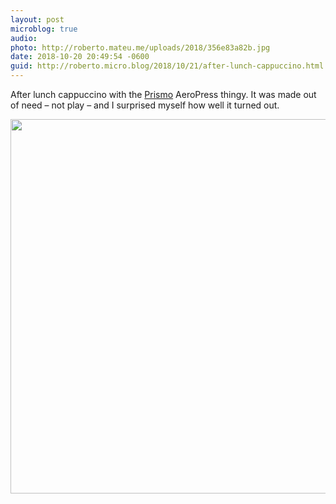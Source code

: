 ```yaml
---
layout: post
microblog: true
audio: 
photo: http://roberto.mateu.me/uploads/2018/356e83a82b.jpg
date: 2018-10-20 20:49:54 -0600
guid: http://roberto.micro.blog/2018/10/21/after-lunch-cappuccino.html
---
```

After lunch cappuccino with the [Prismo](https://fellowproducts.com/prismo/) AeroPress thingy. It was made out of need – not play – and I surprised myself how well it turned out. 

<img src="http://roberto.mateu.me/uploads/2018/356e83a82b.jpg" width="600" height="599" />
